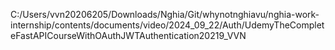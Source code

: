 C:/Users/vvn20206205/Downloads/Nghia/Git/whynotnghiavu/nghia-work-internship/contents/documents/video/2024_09_22/Auth/UdemyTheCompleteFastAPICourseWithOAuthJWTAuthentication20219_VVN